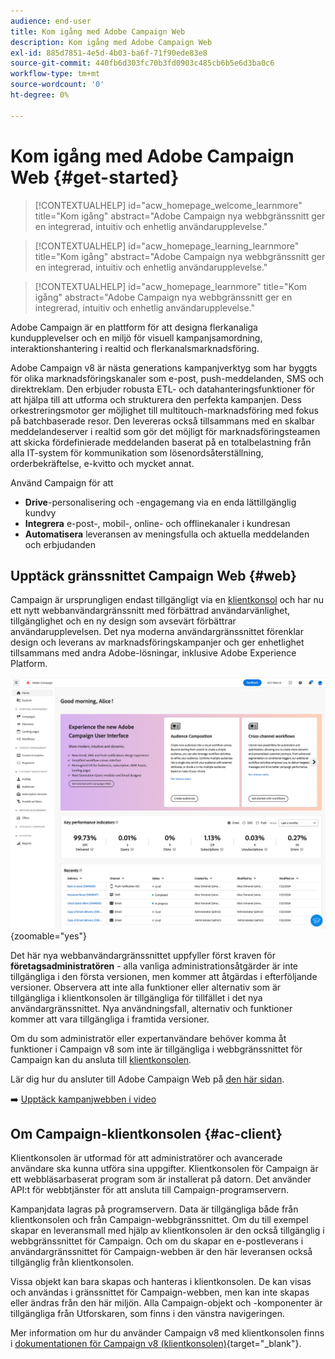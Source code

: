 ```yaml
---
audience: end-user
title: Kom igång med Adobe Campaign Web
description: Kom igång med Adobe Campaign Web
exl-id: 885d7851-4e5d-4b03-ba6f-71f90ede83e8
source-git-commit: 440fb6d303fc70b3fd0903c485cb6b5e6d3ba0c6
workflow-type: tm+mt
source-wordcount: '0'
ht-degree: 0%

---
```


# Kom igång med Adobe Campaign Web {#get-started}

>[!CONTEXTUALHELP]
>id="acw_homepage_welcome_learnmore"
>title="Kom igång"
>abstract="Adobe Campaign nya webbgränssnitt ger en integrerad, intuitiv och enhetlig användarupplevelse."

>[!CONTEXTUALHELP]
>id="acw_homepage_learning_learnmore"
>title="Kom igång"
>abstract="Adobe Campaign nya webbgränssnitt ger en integrerad, intuitiv och enhetlig användarupplevelse."

>[!CONTEXTUALHELP]
>id="acw_homepage_learnmore"
>title="Kom igång"
>abstract="Adobe Campaign nya webbgränssnitt ger en integrerad, intuitiv och enhetlig användarupplevelse."

Adobe Campaign är en plattform för att designa flerkanaliga kundupplevelser och en miljö för visuell kampanjsamordning, interaktionshantering i realtid och flerkanalsmarknadsföring.

Adobe Campaign v8 är nästa generations kampanjverktyg som har byggts för olika marknadsföringskanaler som e-post, push-meddelanden, SMS och direktreklam. Den erbjuder robusta ETL- och datahanteringsfunktioner för att hjälpa till att utforma och strukturera den perfekta kampanjen. Dess orkestreringsmotor ger möjlighet till multitouch-marknadsföring med fokus på batchbaserade resor. Den levereras också tillsammans med en skalbar meddelandeserver i realtid som gör det möjligt för marknadsföringsteamen att skicka fördefinierade meddelanden baserat på en totalbelastning från alla IT-system för kommunikation som lösenordsåterställning, orderbekräftelse, e-kvitto och mycket annat.

Använd Campaign för att

* **Drive**-personalisering och -engagemang via en enda lättillgänglig kundvy
* **Integrera** e-post-, mobil-, online- och offlinekanaler i kundresan
* **Automatisera** leveransen av meningsfulla och aktuella meddelanden och erbjudanden

## Upptäck gränssnittet Campaign Web {#web}

Campaign är ursprungligen endast tillgängligt via en [klientkonsol](#ac-client) och har nu ett nytt webbanvändargränssnitt med förbättrad användarvänlighet, tillgänglighet och en ny design som avsevärt förbättrar användarupplevelsen. Det nya moderna användargränssnittet förenklar design och leverans av marknadsföringskampanjer och ger enhetlighet tillsammans med andra Adobe-lösningar, inklusive Adobe Experience Platform.

![](assets/home.png){zoomable="yes"}

Det här nya webbanvändargränssnittet uppfyller först kraven för **företagsadministratören** - alla vanliga administrationsåtgärder är inte tillgängliga i den första versionen, men kommer att åtgärdas i efterföljande versioner. Observera att inte alla funktioner eller alternativ som är tillgängliga i klientkonsolen är tillgängliga för tillfället i det nya användargränssnittet. Nya användningsfall, alternativ och funktioner kommer att vara tillgängliga i framtida versioner.

Om du som administratör eller expertanvändare behöver komma åt funktioner i Campaign v8 som inte är tillgängliga i webbgränssnittet för Campaign kan du ansluta till [klientkonsolen](#ac-client).

Lär dig hur du ansluter till Adobe Campaign Web på [den här sidan](connect-to-campaign.md).

➡️ [Upptäck kampanjwebben i video](#video)

## Om Campaign-klientkonsolen {#ac-client}

Klientkonsolen är utformad för att administratörer och avancerade användare ska kunna utföra sina uppgifter. Klientkonsolen för Campaign är ett webbläsarbaserat program som är installerat på datorn. Det använder API:t för webbtjänster för att ansluta till Campaign-programservern.

Kampanjdata lagras på programservern. Data är tillgängliga både från klientkonsolen och från Campaign-webbgränssnittet. Om du till exempel skapar en leveransmall med hjälp av klientkonsolen är den också tillgänglig i webbgränssnittet för Campaign. Och om du skapar en e-postleverans i användargränssnittet för Campaign-webben är den här leveransen också tillgänglig från klientkonsolen.

Vissa objekt kan bara skapas och hanteras i klientkonsolen. De kan visas och användas i gränssnittet för Campaign-webben, men kan inte skapas eller ändras från den här miljön. Alla Campaign-objekt och -komponenter är tillgängliga från Utforskaren, som finns i den vänstra navigeringen.

Mer information om hur du använder Campaign v8 med klientkonsolen finns i [dokumentationen för Campaign v8 (klientkonsolen)](https://experienceleague.adobe.com/docs/campaign/campaign-v8/campaign-home.html?lang=sv){target="_blank"}.

<!--
## How-to video {#video}

Learn how to access and navigate the Campaign Web user interface and how to customize the inventory lists. Discover the AI powered Knowledge Assistant.

>[!VIDEO](https://video.tv.adobe.com/v/3427278?quality=12)
-->

<!--
## Get started for marketers and administrators


>[!BEGINTABS]

>[!TAB Get started for Marketers]

**Discover the interface**

The new Adobe Campaign Web interface offers a modern and intuitive user experience to simplify marketing campaign design and delivery. Learn more in this section. [Learn more](user-interface.md)

**Use plans, programs, campaigns**

Adobe Campaign allows you to easily orchestrate your targeted marketing initiatives, using the built-in campaign management capability. With the ability to define a schedule, you can plan the duration and timing of your campaigns to align with strategic objectives and maximize audience engagement. [Learn more](../campaigns/gs-campaigns.md)

**Create and manage profiles and audiences**

A profile is a record stored in the database, serving as a key component to create audiences for deliveries and add personalization data to your content. Learn how to access, manage, and explore profiles using the Campaign Web User Interface in [this page](../audience/gs-audiences-recipients.md).

Audiences are sets of profiles who share similar behaviors and/or characteristics. This collection of people can either be generated, selected, or loaded. Once created, audiences can be leveraged as the target population of your deliveries. Learn how to build and manage audiences, how to select audiences for a delivery, and define control groups. Learn how to build and manage audiences, how to select audiences for a delivery, and define control groups in [this section](../audience/delivery-recipients.md).

**Configure workflows**

With workflows, you can orchestrate the full range of processes and tasks, improve the speed and scale of every aspect of your marketing campaigns, from creating segments and preparing messages to delivery. Plus, you can get your channels in sync with a single, easy-to-use interface for campaign orchestration.

Understand how workflows work and how to create a targeting workflow in this how to video:

>[!VIDEO](https://video.tv.adobe.com/v/3427293?quality=12)

Adobe Campaign Web user interface features a query modeler that simplifies the process of filtering the database based on various criteria. Learn how to use it in [this section](../query/query-modeler-overview.md)

**Work with deliveries**

You can create standalone deliveries from the **Deliveries** left menu, or create deliveries in the context of a workflow, included or not in a campaign. Learn how to create a delivery in [this page](../msg/gs-deliveries.md).

For an accelerated and improved design process, you can create delivery templates to easily reuse custom content and settings across your campaigns. This functionality enables you to standardize the creative look and feel, in order to be quicker in executing and launching campaigns. [Learn more](../msg/delivery-template.md)

Delivery settings are technical delivery parameters that are defined in the delivery template. They can be overloaded for each delivery. These settings are available from the **Settings** button available when editing a delivery or a delivery template.

Adobe Campaign Web dynamic content capabilities allows you to customize your content based on the information you have gathered about your recipients. By utilizing dynamic content, you ensure that your marketing efforts are more relevant, avoiding marketing unwanted or unnecessary products or services. Learn more about dynamic content in [this section](../content/fragments.md).

Once your delivery content has been defined, you can use profiles and test profiles to preview and test it before sending the message. This is a crucial step to ensure that it is accurate but also free of errors both in content and personalization settings.

* **Send email** - Learn how to create an email delivery from scratch, define the audience, design the content, simulate preview, and send a proof.
    Learn how to create your first targeted email. In this use case, you schedule the sending of an email to Silver and Gold loyalty members on a specific date.

    The Email Designer enables you to create captivating, individually tailored emails through an intuitive drag-and-drop interface.

    Learn how to preview email message content and personalization, send test deliveries (proofs) to specific recipients or subscribers for testing and validation, and check the email rendering in popular desktop, mobile and web-based clients.

* **Send SMS** - SMS deliveries provide a practical and efficient way to send text messages to your customers' mobile devices. With this feature, you can create, personalize, and preview text-based messages for effective communication.

* **Send push notifications** - Push notifications are essential for reaching out to your mobile app users, even when they're not actively using your app. They serve various purposes like providing updates, driving specific actions, and notifying about deals.

    Adobe Campaign v8 can send rich push notifications. Parameters and settings depend on the mobile operating system:
    * Android Rich push documentation
    * iOS Rich push documentation

* **Send direct mail** - Direct mail is an offline channel that allows you to produce files to mass deliver personalized letters to your customers such as postcards, flyers, or catalogs. When creating a direct mail delivery, Adobe Campaign automatically generates an extraction file containing all the targeted profiles and selected data, such as postal addresses and profile attributes.<br/>

* **Create landing pages** - Adobe Campaign allows you to create, design, and share landing pages. Landing pages enable you to direct your users to online forms where they can update their data, opt-in/out from receiving your communications, or subscribe to a specific service such as a newsletter.

* **Use reporting** -  Adobe Campaign suite of reporting tools provides valuable insights into the effectiveness of your marketing efforts, allowing you to optimize your campaigns for maximum impact

    Dynamic Reporting provides fully customizable and real-time reports to measure the impact of your marketing activities. It adds access to profile data, enabling demographic analysis by profile dimensions such as gender, city and age in addition to functional email campaign data like opens and clicks.

>[!TAB Get started for Admins]

**Work with the client console** 

* **Install client console** - Learn how to download and install the Adobe Campaign Client Console, create and manage your connections to multiple environments, and verify access to the Adobe Campaign Client console with this tutorial video.

    Learn how to download, install and manage the Adobe Campaign Client Console with this documentation.


* **Discover console client interface** - Learn about the Adobe Campaign V8 user interface and how to navigate the main features with this tutorial video.

    You can access to Adobe Campaign via its client console or its Web user interface. You can also use APIs to manage data and perform tasks in your Campaign platform.

**Understand Campaign general architecture**

Learn about the typical Adobe Campaign solution deployment.

Adobe Campaign is a cross channel marketing solution that automates email, mobile, social and offline campaigns. Adobe Campaign provides a central place to access your customer data and profiles. Use Adobe Campaign to orchestrate consistent experiences to your customers, design, execute, and personalize your marketing across channels, while improving customer experiences on every device and touchpoint.

**Administrate environment**

* **Connect to your environment(s)** -  Once the client console is installed, follow the steps in this documentation to create the connection to the application server.

* **Define permissions** - Adobe Campaign lets you define and manage the rights assigned to users. These permissions are defined by combining operator group permissions, named rights and permissions on folders.

* **Use Campaign control panel** - The Adobe Campaign Control Panel allows Adobe Campaign administrators to monitor key assets and perform administrative tasks, such as managing the SFTP storage by instance, managing GPG keys, or subdomains and certificates.

    Control Panel allows you to set up new connections to your instances by adding IP addresses ranges to the allow list.
    Subdomain configuration allows you to configure a sub-section of your domain (technically a "DNS zone") for use with Adobe Campaign.
    In the Control Panel, you can interact with all SFTP servers that are connected to Campaign instances that you have access to.

* **Use the audit trail** - In Adobe Campaign Web User Interface, the Audit trail feature provides users with full visibility into all modifications made to important entities within your instance, typically those that significantly impact a smooth operation of the instance.

**Set up user interface**

* **Customize campaign UI** - Guidelines for managing user interface settings like lists, units, or data display.

* **Add custom fields** - Custom fields are additional attributes added to the out-of-the-box schemas through the Adobe Campaign console. These custom fields are displayed in various screens, for example the details of a profile or a test profile.

**Set up the branding**

Every company has brand guidelines that define both visual elements and technical details. Adobe Campaign helps you manage these guidelines centrally, so you can present a consistent brand image to your customers in everything you do, from logos in emails to the URLs and domains used in your campaigns.

**Understand data model creation**

Adobe Campaign comes with a pre-defined data model. This section gives some details on the built-in tables of the Adobe Campaign data model and their interaction. Adobe Campaign relies on a Cloud database containing tables that are linked together.

A schema is an XML document associated with a database table. It defines data structure and describes the SQL definition of the table.
When you create or extend a schema, you need to create or modify the associated input forms to make those changes visible to end-users.
An input form lets you edit an instance associated with a data schema from the Adobe Campaign client console. The form is identified by its name and namespace.

**Understand data management**

Use Adobe Campaign workflows to improve the speed and scale of every aspect of your marketing campaigns, from creating segments and preparing messages to delivery.

Campaign helps you add contacts to the Cloud database. You can load a file, schedule and automate multiple contact updates, collect data on the Web, or enter profile information directly into the recipient table.

You can easily export your different reports to PDF or CSV format, which enables you to share, manipulate, or print them.
Quarantine is the way to manage the invalid addresses in deliveries.

**About delivery management**

Campaign Optimization is the Adobe Campaign module which lets you control, filter and monitor the sending of deliveries. To avoid conflicts between campaigns, Adobe Campaign can test various combinations by applying specific constraint rules. This guarantees that the messages sent meet the needs and expectations of customers and company communication policies.

All marketing campaigns are based on a template, which stores main characteristics and capabilities. Campaign comes with a built-in template to create campaigns. This template has all functionalities enabled: Documents, Seed addresses, Approvals, Delivery outlines, etc.

Learn how to setup and manage subscriptions and target subscribers.

**Work with templates**

* **Campaigns** - Campaign templates contain pre-configured settings which can be reused for creating new campaigns. A set of built-in templates is available to help you get started.

* **Delivery** - For an accelerated and improved design process, you can create delivery templates to easily reuse custom content and settings across your campaigns. This functionality enables you to standardize the creative look and feel, in order to be quicker in executing and launching campaigns.

* **Workflows** - Workflow templates contain pre-configured settings and activities which can be reused for creating new workflows. Using a workflow template is a best practice if you need to regularly import files with the same structure.

* **Content blocks** - Learn how created dynamic content blocks and how to use them to personalize the content of your email delivery.

* **Landing pages** - Once you designed your landing page content, you can save it for future reuse.

* **Content fragments** - A content fragment is a reusable component that can be referenced in one or more messages. When modifying a fragment, every content using it is updated.

* **Triggers** - Each event can trigger a personalized message. For this to happen, you need to create a message template to match each event type. Templates contain the necessary information for personalizing the transactional message.


**Use subscription services**

Use Adobe Campaign Web to manage and create your services such as newsletters, and to check the subscriptions or unsubscriptions to these services.

**Configure delivery sending**

External accounts are used by technical processes such as technical workflows or campaign workflows. For example, when setting up a file transfer in a workflow or a data exchange with any other application (Adobe Target, Experience Manager, etc.), you need to select an external account.


**Manage Adobe Campaign integrations**

You can connect your Campaign environment with Adobe Experience Cloud solutions and apps to combine capabilities.<br/>
Adobe Campaign comes with several connectors that allow you to communicate with external applications, connect to database engines, share and synchronize data. These connections are configured by Adobe.

Here are the possible integrations:


**Use transactional messages**

Transactional messaging (Message Center) is a Campaign module designed for managing trigger messages. These notifications are generated from events triggered from information systems, and can be: invoice, order confirmation, shipping confirmation, password change, product unavailability notification, account statement, website account creation, etc.

**Use reporting**

Adobe Campaign provides a set of reporting tools

>[!ENDTABS]

-->